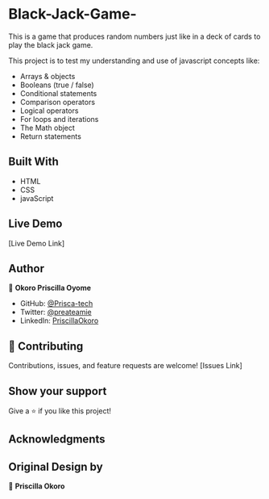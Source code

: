# Black-Jack-Game-
This is a game that produces random numbers just like in a deck of cards to play the black jack game.

This project is to test my understanding and use of javascript concepts like:
- Arrays & objects
- Booleans (true / false)
- Conditional statements
- Comparison operators
- Logical operators
- For loops and iterations
- The Math object
- Return statements

## Built With

- HTML
- CSS
- javaScript



## Live Demo
[Live Demo Link]

## Author
👤 **Okoro Priscilla Oyome**

- GitHub: [@Prisca-tech](https://github.com/Prisca-tech)
- Twitter: [@preateamie](https://twitter.com/preateamie)
- LinkedIn: [PriscillaOkoro](https://www.linkedin.com/in/okoro-priscilla-oyome/)


## 🤝 Contributing

Contributions, issues, and feature requests are welcome!
[Issues Link]



## Show your support

Give a ⭐️ if you like this project!

## Acknowledgments

## Original Design by
👤 **Priscilla Okoro**
